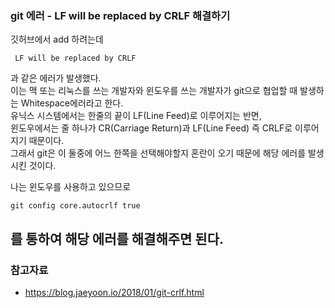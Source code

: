 
### git 에러 -  LF will be replaced by CRLF 해결하기

깃허브에서 add 하려는데 
```
 LF will be replaced by CRLF
 ```
 과 같은 에러가 발생했다.  
 이는 맥 또는 리눅스를 쓰는 개발자와 윈도우를 쓰는 개발자가 git으로 협업할 때 발생하는 Whitespace에러라고 한다.  
 유닉스 시스템에서는 한줄의 끝이 LF(Line Feed)로 이루어지는 반면,  
 윈도우에서는 줄 하나가 CR(Carriage Return)과 LF(Line Feed) 즉 CRLF로 이루어지기 때문이다.   
 그래서 git은 이 둘중에 어느 한쪽을 선택해야할지 혼란이 오기 때문에 해당 에러를 발생시킨 것이다.  
 
 나는 윈도우를 사용하고 있으므로
 ```
 git config core.autocrlf true
 ```
 를 통하여 해당 에러를 해결해주면 된다.
 --------------
 
 ### 참고자료
 - https://blog.jaeyoon.io/2018/01/git-crlf.html
